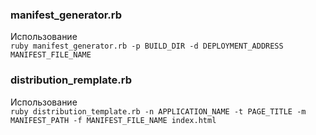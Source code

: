 ### manifest_generator.rb
Использование  
`ruby manifest_generator.rb -p BUILD_DIR -d DEPLOYMENT_ADDRESS MANIFEST_FILE_NAME`

### distribution_remplate.rb
Использование  
`ruby distribution_template.rb -n APPLICATION_NAME -t PAGE_TITLE -m MANIFEST_PATH -f MANIFEST_FILE_NAME index.html`